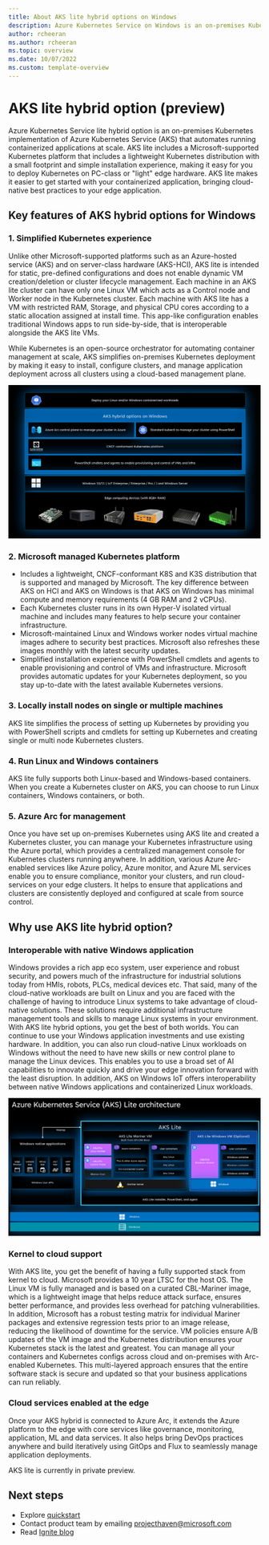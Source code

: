 ```yaml
---
title: About AKS lite hybrid options on Windows
description: Azure Kubernetes Service on Windows is an on-premises Kubernetes implementation of Azure Kubernetes Service (AKS), which automates running containerized applications at scale.
author: rcheeran
ms.author: rcheeran
ms.topic: overview
ms.date: 10/07/2022
ms.custom: template-overview
---
```




# AKS lite hybrid option (preview)

Azure Kubernetes Service lite hybrid option is an on-premises Kubernetes implementation of Azure Kubernetes Service (AKS) that automates running containerized applications at scale. AKS lite includes a Microsoft-supported Kubernetes platform that includes a lightweight Kubernetes distribution with a small footprint and simple installation experience, making it easy for you to deploy Kubernetes on PC-class or "light" edge hardware. AKS lite makes it easier to get started with your containerized application, bringing cloud-native best practices to your edge application.

## Key features of AKS hybrid options for Windows

### 1. Simplified Kubernetes experience

 Unlike other Microsoft-supported platforms such as an Azure-hosted service (AKS) and on server-class hardware (AKS-HCI), AKS lite is intended for static, pre-defined configurations and does not enable dynamic VM creation/deletion or cluster lifecycle management. Each machine in an AKS lite cluster can have only one Linux VM which acts as a Control node and Worker node in the Kubernetes cluster. Each machine with AKS lite has a VM with restricted RAM, Storage, and physical CPU cores according to a static allocation assigned at install time. This app-like configuration enables traditional Windows apps to run side-by-side, that is interoperable alongside the AKS lite VMs.

While Kubernetes is an open-source orchestrator for automating container management at scale, AKS simplifies on-premises Kubernetes deployment by making it easy to install, configure clusters, and manage application deployment across all clusters using a cloud-based management plane.

![Diagram of AKS on Windows architecture.](media/aks-lite/aks-lite-Windows.png)

### 2. Microsoft managed Kubernetes platform

- Includes a lightweight, CNCF-conformant K8S and K3S distribution that is supported and managed by Microsoft. The key difference between AKS on HCI and AKS on Windows is that AKS on Windows has minimal compute and memory requirements (4 GB RAM and 2 vCPUs).
- Each Kubernetes cluster runs in its own Hyper-V isolated virtual machine and includes many features to help secure your container infrastructure.
- Microsoft-maintained Linux and Windows worker nodes virtual machine images adhere to security best practices. Microsoft also refreshes these images monthly with the latest security updates.
- Simplified installation experience with PowerShell cmdlets and agents to enable provisioning and control of VMs and infrastructure. Microsoft provides automatic updates for your Kubernetes deployment, so you stay up-to-date with the latest available Kubernetes versions.

### 3. Locally install nodes on single or multiple machines

AKS lite simplifies the process of setting up Kubernetes by providing you with PowerShell scripts and cmdlets for setting up Kubernetes and creating single or multi node Kubernetes clusters.

### 4. Run Linux and Windows containers

AKS lite fully supports both Linux-based and Windows-based containers. When you create a Kubernetes cluster on AKS, you can choose to run Linux containers, Windows containers, or both.

### 5. Azure Arc for management

Once you have set up on-premises Kubernetes using AKS lite and created a Kubernetes cluster, you can manage your Kubernetes infrastructure using the Azure portal, which provides a centralized management console for Kubernetes clusters running anywhere. In addition, various Azure Arc-enabled services like Azure policy, Azure monitor, and Azure ML services enable you to ensure compliance, monitor your clusters, and run cloud-services on your edge clusters. It helps to ensure that applications and clusters are consistently deployed and configured at scale from source control.

## Why use AKS lite hybrid option?

### Interoperable with native Windows application

Windows provides a rich app eco system, user experience and robust security, and powers much of the infrastructure for industrial solutions today from HMIs, robots, PLCs, medical devices etc. That said, many of the cloud-native workloads are built on Linux and you are faced with the challenge of having to introduce Linux systems to take advantage of cloud-native solutions. These solutions require additional infrastructure management tools and skills to manage Linux systems in your environment. With AKS lite hybrid options, you get the best of both worlds. You can continue to use your Windows application investments and use existing hardware. In addition, you can also run cloud-native Linux workloads on Windows without the need to have new skills or new control plane to manage the Linux devices. This enables you to use a broad set of AI capabilities to innovate quickly and drive your edge innovation forward with the least disruption. In addition, AKS on Windows IoT offers interoperability between native Windows applications and containerized Linux workloads.

![Diagram of AKS on Windows interop.](media/aks-lite/aks-lite-windows-arch.png)

### Kernel to cloud support  

With AKS lite, you get the benefit of having a fully supported stack from kernel to cloud. Microsoft provides a 10 year LTSC for the host OS. The Linux VM is fully managed and is based on a curated CBL-Mariner image, which is a lightweight image that helps reduce attack surface, ensures better performance, and provides less overhead for patching vulnerabilities. In addition, Microsoft has a robust testing matrix for individual Mariner packages and extensive regression tests prior to an image release, reducing the likelihood of downtime for the service. VM policies ensure A/B updates of the VM image and the Kubernetes distribution ensures your Kubernetes stack is the latest and greatest. You can manage all your containers and Kubernetes configs across cloud and on-premises with Arc-enabled Kubernetes. This multi-layered approach ensures that the entire software stack is secure and updated so that your business applications can run reliably.

### Cloud services enabled at the edge

Once your AKS hybrid is connected to Azure Arc, it extends the Azure platform to the edge with core services like governance, monitoring, application, ML and data services. It also helps bring DevOps practices anywhere and build iteratively using GitOps and Flux to seamlessly manage application deployments.

AKS lite is currently in private preview.

## Next steps
- Explore [quickstart](./aks-lite-quickstart.md) 
- Contact product team by emailing projecthaven@microsoft.com
- Read [Ignite blog](https://aka.ms/aks-lite-ignite-blog)

